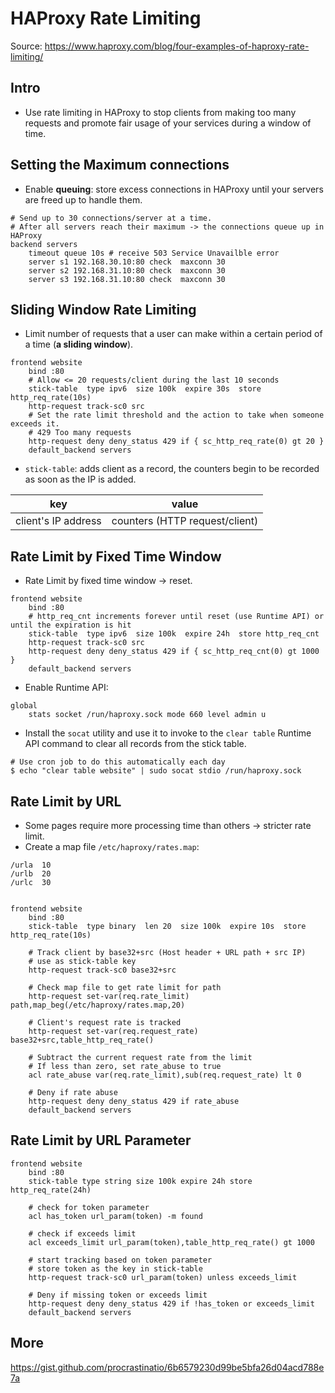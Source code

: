 # HAProxy Rate Limiting

Source: https://www.haproxy.com/blog/four-examples-of-haproxy-rate-limiting/

## Intro

- Use rate limiting in HAProxy to stop clients from making too many requests and promote fair usage of your services during a window of time.

## Setting the Maximum connections

- Enable **queuing**: store excess connections in HAProxy until your servers are freed up to handle them.

```
# Send up to 30 connections/server at a time.
# After all servers reach their maximum -> the connections queue up in HAProxy
backend servers
    timeout queue 10s # receive 503 Service Unavailble error
    server s1 192.168.30.10:80 check  maxconn 30
    server s2 192.168.31.10:80 check  maxconn 30
    server s3 192.168.31.10:80 check  maxconn 30
```

## Sliding Window Rate Limiting

- Limit number of requests that a user can make within a certain period of a time (**a sliding window**).

```
frontend website
    bind :80
    # Allow <= 20 requests/client during the last 10 seconds
    stick-table  type ipv6  size 100k  expire 30s  store http_req_rate(10s)
    http-request track-sc0 src
    # Set the rate limit threshold and the action to take when someone exceeds it.
    # 429 Too many requests
    http-request deny deny_status 429 if { sc_http_req_rate(0) gt 20 }
    default_backend servers
```

- `stick-table`: adds client as a record, the counters begin to be recorded as soon as the IP is added.

| key                 | value                          |
| ------------------- | ------------------------------ |
| client's IP address | counters (HTTP request/client) |


## Rate Limit by Fixed Time Window

- Rate Limit by fixed time window -> reset.

```
frontend website
    bind :80
    # http_req_cnt increments forever until reset (use Runtime API) or until the expiration is hit
    stick-table  type ipv6  size 100k  expire 24h  store http_req_cnt
    http-request track-sc0 src
    http-request deny deny_status 429 if { sc_http_req_cnt(0) gt 1000 }
    default_backend servers
```

- Enable Runtime API:

```
global
    stats socket /run/haproxy.sock mode 660 level admin u
```

- Install the `socat` utility and use it to invoke to the `clear table` Runtime API command to clear all records from the stick table.

```
# Use cron job to do this automatically each day
$ echo "clear table website" | sudo socat stdio /run/haproxy.sock
```

## Rate Limit by URL

- Some pages require more processing time than others -> stricter rate limit.
- Create a map file `/etc/haproxy/rates.map`:

```
/urla  10
/urlb  20
/urlc  30
```

```

frontend website
    bind :80
    stick-table  type binary  len 20  size 100k  expire 10s  store http_req_rate(10s)

    # Track client by base32+src (Host header + URL path + src IP)
    # use as stick-table key
    http-request track-sc0 base32+src

    # Check map file to get rate limit for path
    http-request set-var(req.rate_limit)  path,map_beg(/etc/haproxy/rates.map,20)

    # Client's request rate is tracked
    http-request set-var(req.request_rate)  base32+src,table_http_req_rate()

    # Subtract the current request rate from the limit
    # If less than zero, set rate_abuse to true
    acl rate_abuse var(req.rate_limit),sub(req.request_rate) lt 0

    # Deny if rate abuse
    http-request deny deny_status 429 if rate_abuse
    default_backend servers
```

## Rate Limit by URL Parameter

```
frontend website
    bind :80
    stick-table type string size 100k expire 24h store http_req_rate(24h)

    # check for token parameter
    acl has_token url_param(token) -m found

    # check if exceeds limit
    acl exceeds_limit url_param(token),table_http_req_rate() gt 1000

    # start tracking based on token parameter
    # store token as the key in stick-table
    http-request track-sc0 url_param(token) unless exceeds_limit

    # Deny if missing token or exceeds limit
    http-request deny deny_status 429 if !has_token or exceeds_limit
    default_backend servers
```

## More

https://gist.github.com/procrastinatio/6b6579230d99be5bfa26d04acd788e7a
